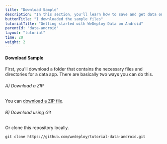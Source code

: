 ```yaml
---
title: "Download Sample"
description: "In this section, you'll learn how to save and get data on Android using the WeDeploy API Client."
buttonTitle: "I downloaded the sample files"
tutorialTitle: "Getting started with WeDeploy Data on Android"
parentId: "data-android"
layout: "tutorial"
time: 20
weight: 2
---
```


#### Download Sample

First, you'll download a folder that contains the necessary files and directories for a data app. There are basically two ways you can do this.

###### A) Download a ZIP

You can [download a ZIP file](https://github.com/wedeploy/tutorial-data-android/archive/master.zip).

###### B) Download using Git

Or clone this repository locally.

```xml
git clone https://github.com/wedeploy/tutorial-data-android.git
```

